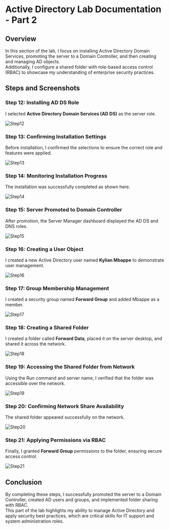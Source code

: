 # Active Directory Lab Documentation - Part 2

## Overview
In this section of the lab, I focus on installing Active Directory Domain Services, promoting the server to a Domain Controller, and then creating and managing AD objects.  
Additionally, I configure a shared folder with role-based access control (RBAC) to showcase my understanding of enterprise security practices.

## Steps and Screenshots

### Step 12: Installing AD DS Role

I selected **Active Directory Domain Services (AD DS)** as the server role. 

![Step12](./screenshots/For_Server_Roles_Active_Directory_Domain_Services_Is_Selected.PNG)

### Step 13: Confirming Installation Settings

Before installation, I confirmed the selections to ensure the correct role and features were applied.  

![Step13](./screenshots/Confirm_Installion_Selections_Page.PNG)

### Step 14: Monitoring Installation Progress

The installation was successfully completed as shown here. 

![Step14](./screenshots/Installation_Progress_Page_Showing_Installation_Succeeded_On_Rana-DC01.PNG)

### Step 15: Server Promoted to Domain Controller

After promotion, the Server Manager dashboard displayed the AD DS and DNS roles.  

![Step15](./screenshots/Server_Manager_Dashboard_After_Promoted_To_Domain_Controller_Showing_AD,DS_And_DNS.png)

### Step 16: Creating a User Object

I created a new Active Directory user named **Kylian Mbappe** to demonstrate user management.  

![Step16](./screenshots/Creating_New_Object(User)_Named_Kylian_Mbappe.PNG)

### Step 17: Group Membership Management

I created a security group named **Forward Group** and added Mbappe as a member.

![Step17](./screenshots/Forward_Group_Properties_Showing_Mbappe_Is_A_Member_Now.PNG)

### Step 18: Creating a Shared Folder

I created a folder called **Forward Data**, placed it on the server desktop, and shared it across the network.  

![Step18](./screenshots/Created_Forward-Data_Folder_On_Desktop_And_Then_Folder_Is_Shared_Using_Advanced_Sharing.PNG)

### Step 19: Accessing the Shared Folder from Network

Using the Run command and server name, I verified that the folder was accessible over the network.  

![Step19](./screenshots/Viewing_Shared_Folder_By_Using_Run_Command_And_Typing_Server_Name.PNG)

### Step 20: Confirming Network Share Availability

The shared folder appeared successfully on the network.  

![Step20](./screenshots/Network_Share_Showing_Folder_Is_Available_On_The_Network.PNG)

### Step 21: Applying Permissions via RBAC

Finally, I granted **Forward Group** permissions to the folder, ensuring secure access control.

![Step21](./screenshots/Forward_Group_Granted_Permission_For_Forward_Data_Folder_Displaying_RBAC.PNG)

## Conclusion

By completing these steps, I successfully promoted the server to a Domain Controller, created AD users and groups, and implemented folder sharing with RBAC.  
This part of the lab highlights my ability to manage Active Directory and apply security best practices, which are critical skills for IT support and system administration roles.
